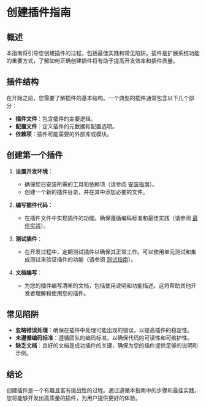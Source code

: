 # 创建插件指南

## 概述

本指南将引导您创建插件的过程，包括最佳实践和常见陷阱。插件是扩展系统功能的重要方式，了解如何正确创建插件将有助于提高开发效率和插件质量。

## 插件结构

在开始之前，您需要了解插件的基本结构。一个典型的插件通常包含以下几个部分：

- **插件文件**：包含插件的主要逻辑。
- **配置文件**：定义插件的元数据和配置选项。
- **依赖项**：插件可能需要的外部库或模块。

## 创建第一个插件

1. **设置开发环境**：
   - 确保您已安装所需的工具和依赖项（请参阅 [安装指南](../getting-started/installation.md)）。
   - 创建一个新的插件目录，并在其中添加必要的文件。

2. **编写插件代码**：
   - 在插件文件中实现插件的功能。确保遵循编码标准和最佳实践（请参阅 [最佳实践](best-practices.md)）。

3. **测试插件**：
   - 在开发过程中，定期测试插件以确保其正常工作。可以使用单元测试和集成测试来验证插件的功能（请参阅 [测试指南](../reference/testing.md)）。

4. **文档编写**：
   - 为您的插件编写清晰的文档，包括使用说明和功能描述。这将帮助其他开发者理解和使用您的插件。

## 常见陷阱

- **忽略错误处理**：确保在插件中处理可能出现的错误，以提高插件的稳定性。
- **未遵循编码标准**：遵循团队的编码标准，以确保代码的可读性和可维护性。
- **缺乏文档**：良好的文档是成功插件的关键，确保为您的插件提供足够的说明和示例。

## 结论

创建插件是一个有趣且富有挑战性的过程。通过遵循本指南中的步骤和最佳实践，您将能够开发出高质量的插件，为用户提供更好的体验。